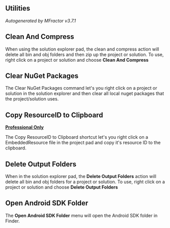 ## Utilities
*Autogenerated by MFractor v3.7.1*
## Clean And Compress

When using the solution explorer pad, the clean and compress action will delete all bin and obj folders and then zip up the project or solution. To use, right click on a project or solution and choose **Clean And Compress**


## Clear NuGet Packages

The Clear NuGet Packages command let's you right click on a project or solution in the solution explorer and then clear all local nuget packages that the project/solution uses.


## Copy ResourceID to Clipboard

**[Professional Only](https://www.mfractor.com/buy?utm_source=docs&utm_medium=professional_only)**

The Copy ResourceID to Clipboard shortcut let's you right click on a EmbeddedResource file in the project pad and copy it's resource ID to the clipboard.


## Delete Output Folders

When in the solution explorer pad, the **Delete Output Folders** action will delete all bin and obj folders for a project or solution. To use, right click on a project or solution and choose **Delete Output Folders**


## Open Android SDK Folder

The **Open Android SDK Folder** menu will open the Android SDK folder in Finder. 



